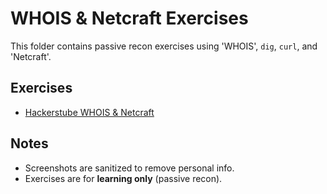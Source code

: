 # WHOIS & Netcraft Exercises

This folder contains passive recon exercises using 'WHOIS', `dig`, `curl`, and 'Netcraft'.

## Exercises
- [Hackerstube WHOIS & Netcraft](./hackerstube-whois-netcraft.md)

## Notes
- Screenshots are sanitized to remove personal info.
- Exercises are for **learning only** (passive recon).

